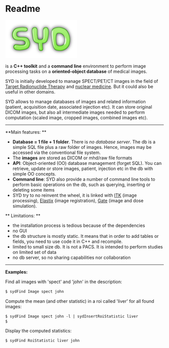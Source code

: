 # Readme

![syd](images/logo-syd.png)


 is a **C++ toolkit** and a **command line** environment to perform image processing tasks on a **oriented-object database** of medical images. 

SYD is initially developed to manage SPECT/PET/CT images in the field of [Target Radionuclide Therapy](https://www.google.fr/search?q=targeted+radionuclide+therapy) and [nuclear medicine](https://en.wikipedia.org/wiki/Nuclear_medicine). But it could also be useful in other domains. 

SYD allows to manage databases of images and related information (patient, acquisition date, associated injection etc). It can store original DICOM images, but also all intermediate images needed to perform computation (scaled image, cropped images, combined images etc). 

---
**Main features: **
- **Database = 1 file + 1 folder**. There is *no database server*. The db is a simple SQL file plus a raw folder of images. Hence, images may be accessed via the conventional file system. 
- The **images** are stored as DICOM or mhd/raw file formats
- **API**: Object-oriented (OO) database management (forget SQL). You can retrieve, update or store images, patient, injection etc in the db with simple OO concepts. 
- **Command line**: SYD also provide a number of command line tools to perform basic operations on the db, such as querying, inserting or deleting some items
- SYD try to no reinvent the wheel, it is linked with [ITK](www.itk.org) (image processing), [Elastix](http://elastix.isi.uu.nl/) (image registration), [Gate](www.opengatecollaboration.org) (image and dose simulation).

** Limitations: **
- the installation process is tedious because of the dependencies
- no GUI
- the db structure is mostly static. It means that in order to add tables or fields, you need to use code it in C++ and recompile. 
- limited to small size db. It is not a PACS. It is intended to perform studies on limited set of data 
- no db server, so no sharing capabilities nor collaboration 

---
**Examples:**

Find all images with 'spect' and 'john' in the description:

``` bash
$ sydFind Image spect john

```

Compute the mean (and other statistic) in a roi called 'liver' for all found images:

```
$ sydFind Image spect john -l | sydInsertRoiStatistic liver
$ 
```

Display the computed statistics:

```
$ sydFind RoiStatistic liver john
```


